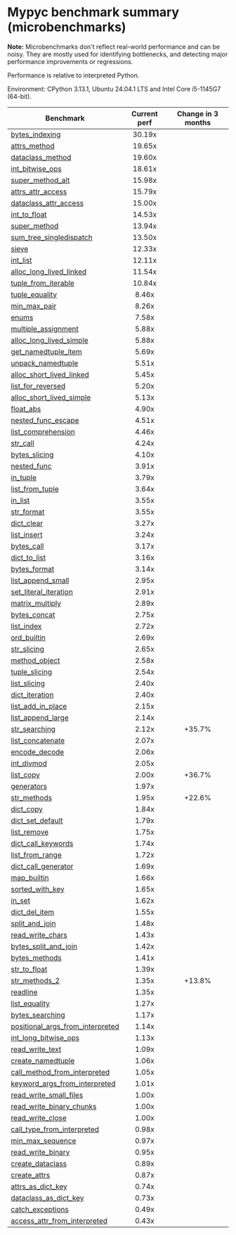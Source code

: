 # Mypyc benchmark summary (microbenchmarks)

**Note:** Microbenchmarks don't reflect real-world performance and can be noisy.
           They are mostly used for identifying bottlenecks, and detecting major performance
           improvements or regressions.

Performance is relative to interpreted Python.

Environment: CPython 3.13.1, Ubuntu 24.04.1 LTS and Intel Core i5-1145G7 (64-bit).

| Benchmark | Current perf | Change in 3 months |
| --- | :---: | :---: |
| [bytes_indexing](benchmarks/bytes_indexing.md) | 30.19x |  |
| [attrs_method](benchmarks/attrs_method.md) | 19.65x |  |
| [dataclass_method](benchmarks/dataclass_method.md) | 19.60x |  |
| [int_bitwise_ops](benchmarks/int_bitwise_ops.md) | 18.61x |  |
| [super_method_alt](benchmarks/super_method_alt.md) | 15.98x |  |
| [attrs_attr_access](benchmarks/attrs_attr_access.md) | 15.79x |  |
| [dataclass_attr_access](benchmarks/dataclass_attr_access.md) | 15.00x |  |
| [int_to_float](benchmarks/int_to_float.md) | 14.53x |  |
| [super_method](benchmarks/super_method.md) | 13.94x |  |
| [sum_tree_singledispatch](benchmarks/sum_tree_singledispatch.md) | 13.50x |  |
| [sieve](benchmarks/sieve.md) | 12.33x |  |
| [int_list](benchmarks/int_list.md) | 12.11x |  |
| [alloc_long_lived_linked](benchmarks/alloc_long_lived_linked.md) | 11.54x |  |
| [tuple_from_iterable](benchmarks/tuple_from_iterable.md) | 10.84x |  |
| [tuple_equality](benchmarks/tuple_equality.md) | 8.46x |  |
| [min_max_pair](benchmarks/min_max_pair.md) | 8.26x |  |
| [enums](benchmarks/enums.md) | 7.58x |  |
| [multiple_assignment](benchmarks/multiple_assignment.md) | 5.88x |  |
| [alloc_long_lived_simple](benchmarks/alloc_long_lived_simple.md) | 5.88x |  |
| [get_namedtuple_item](benchmarks/get_namedtuple_item.md) | 5.69x |  |
| [unpack_namedtuple](benchmarks/unpack_namedtuple.md) | 5.51x |  |
| [alloc_short_lived_linked](benchmarks/alloc_short_lived_linked.md) | 5.45x |  |
| [list_for_reversed](benchmarks/list_for_reversed.md) | 5.20x |  |
| [alloc_short_lived_simple](benchmarks/alloc_short_lived_simple.md) | 5.13x |  |
| [float_abs](benchmarks/float_abs.md) | 4.90x |  |
| [nested_func_escape](benchmarks/nested_func_escape.md) | 4.51x |  |
| [list_comprehension](benchmarks/list_comprehension.md) | 4.46x |  |
| [str_call](benchmarks/str_call.md) | 4.24x |  |
| [bytes_slicing](benchmarks/bytes_slicing.md) | 4.10x |  |
| [nested_func](benchmarks/nested_func.md) | 3.91x |  |
| [in_tuple](benchmarks/in_tuple.md) | 3.79x |  |
| [list_from_tuple](benchmarks/list_from_tuple.md) | 3.64x |  |
| [in_list](benchmarks/in_list.md) | 3.55x |  |
| [str_format](benchmarks/str_format.md) | 3.55x |  |
| [dict_clear](benchmarks/dict_clear.md) | 3.27x |  |
| [list_insert](benchmarks/list_insert.md) | 3.24x |  |
| [bytes_call](benchmarks/bytes_call.md) | 3.17x |  |
| [dict_to_list](benchmarks/dict_to_list.md) | 3.16x |  |
| [bytes_format](benchmarks/bytes_format.md) | 3.14x |  |
| [list_append_small](benchmarks/list_append_small.md) | 2.95x |  |
| [set_literal_iteration](benchmarks/set_literal_iteration.md) | 2.91x |  |
| [matrix_multiply](benchmarks/matrix_multiply.md) | 2.89x |  |
| [bytes_concat](benchmarks/bytes_concat.md) | 2.75x |  |
| [list_index](benchmarks/list_index.md) | 2.72x |  |
| [ord_builtin](benchmarks/ord_builtin.md) | 2.69x |  |
| [str_slicing](benchmarks/str_slicing.md) | 2.65x |  |
| [method_object](benchmarks/method_object.md) | 2.58x |  |
| [tuple_slicing](benchmarks/tuple_slicing.md) | 2.54x |  |
| [list_slicing](benchmarks/list_slicing.md) | 2.40x |  |
| [dict_iteration](benchmarks/dict_iteration.md) | 2.40x |  |
| [list_add_in_place](benchmarks/list_add_in_place.md) | 2.15x |  |
| [list_append_large](benchmarks/list_append_large.md) | 2.14x |  |
| [str_searching](benchmarks/str_searching.md) | 2.12x | +35.7% |
| [list_concatenate](benchmarks/list_concatenate.md) | 2.07x |  |
| [encode_decode](benchmarks/encode_decode.md) | 2.06x |  |
| [int_divmod](benchmarks/int_divmod.md) | 2.05x |  |
| [list_copy](benchmarks/list_copy.md) | 2.00x | +36.7% |
| [generators](benchmarks/generators.md) | 1.97x |  |
| [str_methods](benchmarks/str_methods.md) | 1.95x | +22.6% |
| [dict_copy](benchmarks/dict_copy.md) | 1.84x |  |
| [dict_set_default](benchmarks/dict_set_default.md) | 1.79x |  |
| [list_remove](benchmarks/list_remove.md) | 1.75x |  |
| [dict_call_keywords](benchmarks/dict_call_keywords.md) | 1.74x |  |
| [list_from_range](benchmarks/list_from_range.md) | 1.72x |  |
| [dict_call_generator](benchmarks/dict_call_generator.md) | 1.69x |  |
| [map_builtin](benchmarks/map_builtin.md) | 1.66x |  |
| [sorted_with_key](benchmarks/sorted_with_key.md) | 1.65x |  |
| [in_set](benchmarks/in_set.md) | 1.62x |  |
| [dict_del_item](benchmarks/dict_del_item.md) | 1.55x |  |
| [split_and_join](benchmarks/split_and_join.md) | 1.48x |  |
| [read_write_chars](benchmarks/read_write_chars.md) | 1.43x |  |
| [bytes_split_and_join](benchmarks/bytes_split_and_join.md) | 1.42x |  |
| [bytes_methods](benchmarks/bytes_methods.md) | 1.41x |  |
| [str_to_float](benchmarks/str_to_float.md) | 1.39x |  |
| [str_methods_2](benchmarks/str_methods_2.md) | 1.35x | +13.8% |
| [readline](benchmarks/readline.md) | 1.35x |  |
| [list_equality](benchmarks/list_equality.md) | 1.27x |  |
| [bytes_searching](benchmarks/bytes_searching.md) | 1.17x |  |
| [positional_args_from_interpreted](benchmarks/positional_args_from_interpreted.md) | 1.14x |  |
| [int_long_bitwise_ops](benchmarks/int_long_bitwise_ops.md) | 1.13x |  |
| [read_write_text](benchmarks/read_write_text.md) | 1.09x |  |
| [create_namedtuple](benchmarks/create_namedtuple.md) | 1.06x |  |
| [call_method_from_interpreted](benchmarks/call_method_from_interpreted.md) | 1.05x |  |
| [keyword_args_from_interpreted](benchmarks/keyword_args_from_interpreted.md) | 1.01x |  |
| [read_write_small_files](benchmarks/read_write_small_files.md) | 1.00x |  |
| [read_write_binary_chunks](benchmarks/read_write_binary_chunks.md) | 1.00x |  |
| [read_write_close](benchmarks/read_write_close.md) | 1.00x |  |
| [call_type_from_interpreted](benchmarks/call_type_from_interpreted.md) | 0.98x |  |
| [min_max_sequence](benchmarks/min_max_sequence.md) | 0.97x |  |
| [read_write_binary](benchmarks/read_write_binary.md) | 0.95x |  |
| [create_dataclass](benchmarks/create_dataclass.md) | 0.89x |  |
| [create_attrs](benchmarks/create_attrs.md) | 0.87x |  |
| [attrs_as_dict_key](benchmarks/attrs_as_dict_key.md) | 0.74x |  |
| [dataclass_as_dict_key](benchmarks/dataclass_as_dict_key.md) | 0.73x |  |
| [catch_exceptions](benchmarks/catch_exceptions.md) | 0.49x |  |
| [access_attr_from_interpreted](benchmarks/access_attr_from_interpreted.md) | 0.43x |  |
